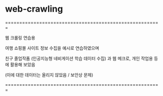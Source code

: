 # web-crawling

=======================================================

웹 크롤링 연습용

여행 쇼핑몰 사이트 정보 수집을 예시로 연습하였으며

친구 졸업작품 (인공지능형 네비게이션 학습 데이터 수집) 과 웹 메크로, 개인 작업용 등에 활용해 보았음

(이에 대한 데이터는 올리지 않았음 / 보안상 문제)

=======================================================


